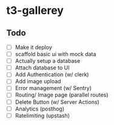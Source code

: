 # t3-gallerey

## Todo 
- [ ] Make it deploy
- [ ] scaffold basic ui with mock data 
- [ ] Actually setup a database
- [ ] Attach database to UI
- [ ] Add Authentication (w/ clerk)
- [ ] Add image upload 
- [ ] Error management (w/ Sentry)
- [ ] Routing/ Image page (parallel routes)
- [ ] Delete Button (w/ Server Actions)
- [ ] Analytics (posthog)
- [ ] Ratelimiting (upstash)